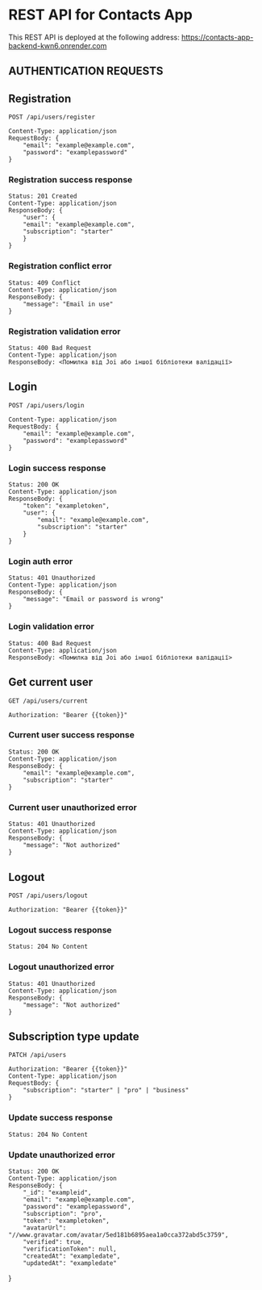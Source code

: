 # REST API for Contacts App

This REST API is deployed at the following address: https://contacts-app-backend-kwn6.onrender.com

## AUTHENTICATION REQUESTS 

## Registration

`POST /api/users/register`

    Content-Type: application/json
    RequestBody: {
        "email": "example@example.com",
        "password": "examplepassword"
    }

### Registration success response

    Status: 201 Created
    Content-Type: application/json
    ResponseBody: {
        "user": {
        "email": "example@example.com",
        "subscription": "starter"
        }
    }

 ### Registration conflict error

    Status: 409 Conflict
    Content-Type: application/json
    ResponseBody: {
        "message": "Email in use"
    }   

 ### Registration validation error

    Status: 400 Bad Request
    Content-Type: application/json
    ResponseBody: <Помилка від Joi або іншої бібліотеки валідації>

## Login

`POST /api/users/login`

    Content-Type: application/json
    RequestBody: {
        "email": "example@example.com",
        "password": "examplepassword"
    }

### Login success response

    Status: 200 OK
    Content-Type: application/json
    ResponseBody: {
        "token": "exampletoken",
        "user": {
            "email": "example@example.com",
            "subscription": "starter"
        }
    }

 ### Login auth error

    Status: 401 Unauthorized
    Content-Type: application/json
    ResponseBody: {
        "message": "Email or password is wrong"
    }   

 ### Login validation error

    Status: 400 Bad Request
    Content-Type: application/json
    ResponseBody: <Помилка від Joi або іншої бібліотеки валідації>


## Get current user

`GET /api/users/current`

    Authorization: "Bearer {{token}}"

### Current user success response

    Status: 200 OK
    Content-Type: application/json
    ResponseBody: {
        "email": "example@example.com",
        "subscription": "starter"
    }

### Current user unauthorized error

    Status: 401 Unauthorized
    Content-Type: application/json
    ResponseBody: {
        "message": "Not authorized"
    }    

## Logout

`POST /api/users/logout`

    Authorization: "Bearer {{token}}"

### Logout success response

    Status: 204 No Content

### Logout unauthorized error

    Status: 401 Unauthorized
    Content-Type: application/json
    ResponseBody: {
        "message": "Not authorized"
    } 

## Subscription type update

`PATCH /api/users`

    Authorization: "Bearer {{token}}"
    Content-Type: application/json
    RequestBody: {
        "subscription": "starter" | "pro" | "business"
    }

### Update success response

    Status: 204 No Content

### Update unauthorized error

    Status: 200 OK
    Content-Type: application/json
    ResponseBody: {
        "_id": "exampleid",
        "email": "example@example.com",
        "password": "examplepassword",
        "subscription": "pro",
        "token": "exampletoken",
        "avatarUrl": "//www.gravatar.com/avatar/5ed181b6895aea1a0cca372abd5c3759",
        "verified": true,
        "verificationToken": null,
        "createdAt": "exampledate",
        "updatedAt": "exampledate"
}